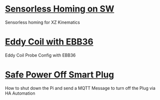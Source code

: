 # [Sensorless Homing on SW](switchwire_sensorless/README.md)
Sensorless homing for XZ Kinematics


# [Eddy Coil with EBB36](eddy_coil/README.md)
Eddy Coil Probe Config with EBB36

# [Safe Power Off Smart Plug](Safe_Power_off/README.md)
How to shut down the Pi and send a MQTT Message to turn off the Plug via HA Automation